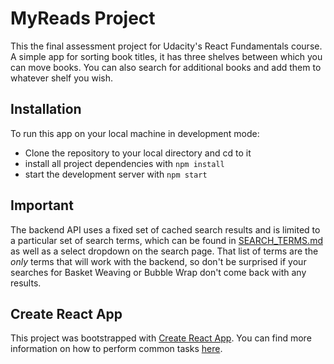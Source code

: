 # MyReads Project

This the final assessment project for Udacity's React Fundamentals course. A simple app for sorting book titles, it has three shelves between which you can move books. You can also search for additional books and add them to whatever shelf you wish.

## Installation

To run this app on your local machine in development mode:

* Clone the repository to your local directory and cd to it
* install all project dependencies with `npm install`
* start the development server with `npm start`

## Important
The backend API uses a fixed set of cached search results and is limited to a particular set of search terms, which can be found in [SEARCH_TERMS.md](SEARCH_TERMS.md) as well as a select dropdown on the search page. That list of terms are the _only_ terms that will work with the backend, so don't be surprised if your searches for Basket Weaving or Bubble Wrap don't come back with any results.

## Create React App

This project was bootstrapped with [Create React App](https://github.com/facebookincubator/create-react-app). You can find more information on how to perform common tasks [here](https://github.com/facebookincubator/create-react-app/blob/master/packages/react-scripts/template/README.md).
